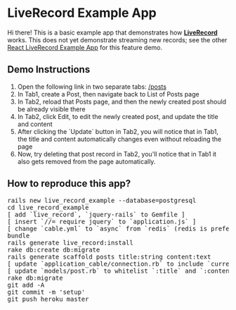 <h1>
  LiveRecord Example App
</h1>

<p>Hi there! This is a basic example app that demonstrates how <strong><a href='https://github.com/jrpolidario/live_record'>LiveRecord</a></strong> works. This does not yet demonstrate streaming new records; see the other <a href='#TODO'>React LiveRecord Example App</a> for this feature demo.</p>

<h2>Demo Instructions</h2>
<ol>
  <li>Open the following link in two separate tabs: <a href='https://live-record-example.herokuapp.com/posts'>/posts</a></li>
  <li>In Tab1, create a Post, then navigate back to List of Posts page</li>
  <li>In Tab2, reload that Posts page, and then the newly created post should be already visible there</li>
  <li>In Tab2, click Edit, to edit the newly created post, and update the title and content</li>
  <li>After clicking the `Update` button in Tab2, you will notice that in Tab1, the title and content automatically changes even without reloading the page</li>
  <li>Now, try deleting that post record in Tab2, you'll notice that in Tab1 it also gets removed from the page automatically.</li>
</ol>

<h2>How to reproduce this app?</h2>
<pre>
rails new live_record_example --database=postgresql
cd live_record_example
[ add `live_record`, `jquery-rails` to Gemfile ]
[ insert `//= require jquery` to `application.js` ]
[ change `cable.yml` to `async` from `redis` (redis is preferred, but for Heroku we temporarily use `async`) ]
bundle
rails generate live_record:install
rake db:create db:migrate
rails generate scaffold posts title:string content:text
[ update `application_cable/connection.rb` to include `current_user` method ]
[ update `models/post.rb` to whitelist `:title` and `:content` attributes ]
rake db:migrate
git add -A
git commit -m 'setup'
git push heroku master
</pre>
